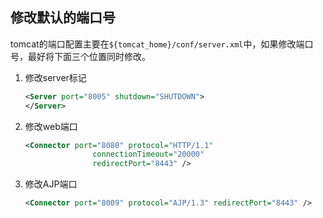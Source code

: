 ## 修改默认的端口号

tomcat的端口配置主要在`${tomcat_home}/conf/server.xml`中，如果修改端口号，最好将下面三个位置同时修改。

1. 修改server标记

   ```xml
   <Server port="8005" shutdown="SHUTDOWN">
   </Server>
   ```

2. 修改web端口

   ```xml
   <Connector port="8080" protocol="HTTP/1.1"
                  connectionTimeout="20000"
                  redirectPort="8443" />
   ```

3. 修改AJP端口

   ```xml
   <Connector port="8009" protocol="AJP/1.3" redirectPort="8443" />
   ```

